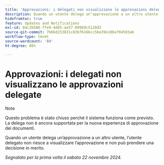 ```yaml
---
title: 'Approvazioni: i delegati non visualizzano le approvazioni delegate'
description: Quando un utente delega un’approvazione a un altro utente, l’utente delegato non riesce a visualizzare l’approvazione e non può prendere una decisione in merito.
hidefromtoc: true
feature: Updates and Notifications
exl-id: 04c2b586-ffe9-4d85-ae57-899b9c5120d3
source-git-commit: 7b66d253831c83bf6166cc5be39e18be704503a6
workflow-type: tm+mt
source-wordcount: '84'
ht-degree: 86%

---
```


# Approvazioni: i delegati non visualizzano le approvazioni delegate

>[!NOTE]
>
>Questo problema è stato chiuso perché il sistema funziona come previsto. La delega non è ancora supportata per la nuova esperienza di approvazione dei documenti.

Quando un utente delega un’approvazione a un altro utente, l’utente delegato non riesce a visualizzare l’approvazione e non può prendere una decisione in merito.

_Segnalato per la prima volta il sabato 22 novembre 2024._

